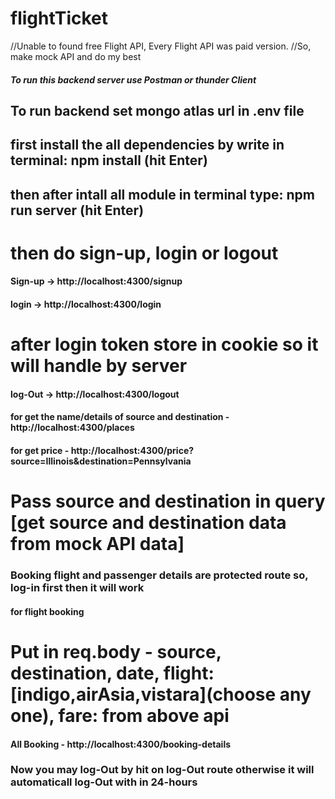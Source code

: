 # flightTicket

//Unable to found free Flight API, Every Flight API was paid version.
//So, make mock API and do my best
##### To run this backend server use Postman or thunder Client


## To run backend set mongo atlas url in .env file 
## first install the all dependencies by write in terminal: npm install (hit Enter)
## then after intall all module in terminal type: npm run server (hit Enter)

# then do sign-up, login or logout

#### Sign-up -> http://localhost:4300/signup
#### login -> http://localhost:4300/login
# after login token store in cookie so it will handle by server
#### log-Out -> http://localhost:4300/logout

#### for get the name/details of source and destination - http://localhost:4300/places


#### for get price - http://localhost:4300/price?source=Illinois&destination=Pennsylvania
# Pass source and destination in query [get source and destination data from mock API data]

### Booking flight and passenger details are protected route so, log-in first then it will work

#### for flight booking
# Put in req.body - source, destination, date, flight:[indigo,airAsia,vistara](choose any one), fare: from above api


#### All Booking - http://localhost:4300/booking-details

### Now you may log-Out by hit on log-Out route otherwise it will automaticall log-Out with in 24-hours